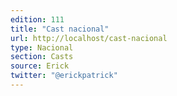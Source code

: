 ```yaml
---
edition: 111
title: "Cast nacional"
url: http://localhost/cast-nacional
type: Nacional
section: Casts
source: Erick
twitter: "@erickpatrick"
---
```


